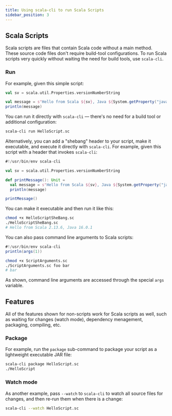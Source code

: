 ```yaml
---
title: Using scala-cli to run Scala Scripts
sidebar_position: 3
---
```


## Scala Scripts

Scala scripts are files that contain Scala code without a main method.
These source code files don't require build-tool configurations.
To run Scala scripts very quickly without waiting the need for build tools, use `scala-cli`.

### Run

For example, given this simple script:

```scala title=HelloScript.sc
val sv = scala.util.Properties.versionNumberString

val message = s"Hello from Scala ${sv}, Java ${System.getProperty("java.version")}"
println(message)
```

You can run it directly with `scala-cli` — there's no need for a build tool or additional configuration:

```bash
scala-cli run HelloScript.sc
```

<!-- Expected-regex:
Hello from Scala .*, Java .*
-->

Alternatively, you can add a "shebang" header to your script, make it executable, and execute it directly with `scala-cli`. For example, given this script with a header that invokes `scala-cli`:

```scala title=HelloScriptSheBang.sc
#!/usr/bin/env scala-cli

val sv = scala.util.Properties.versionNumberString

def printMessage(): Unit =
  val message = s"Hello from Scala ${sv}, Java ${System.getProperty("java.version")}"
  println(message)

printMessage()
```

You can make it executable and then run it like this:

```bash
chmod +x HelloScriptSheBang.sc
./HelloScriptSheBang.sc
# Hello from Scala 2.13.6, Java 16.0.1
```

<!-- Expected-regex:
Hello from Scala .*, Java .*
-->

You can also pass command line arguments to Scala scripts:

```scala title=ScriptArguments.sc
#!/usr/bin/env scala-cli
println(args(1))
```

```bash
chmod +x ScriptArguments.sc
./ScriptArguments.sc foo bar
# bar
```

<!-- Expected-regex:
bar
-->

As shown, command line arguments are accessed through the special `args` variable.


## Features

All of the features shown for non-scripts work for Scala scripts as well, such as waiting for changes (watch mode), dependency menagement, packaging, compiling, etc.

### Package

For example, run the `package` sub-command to package your script as a lightweight executable JAR file:

```bash
scala-cli package HelloScript.sc
./HelloScript
```

<!-- Expected-regex:
Hello from Scala .*, Java .*
-->

### Watch mode

As another example, pass `--watch` to `scala-cli` to watch all source files for changes, and then re-run them when there is a change:

```bash ignore
scala-cli --watch HelloScript.sc
```
